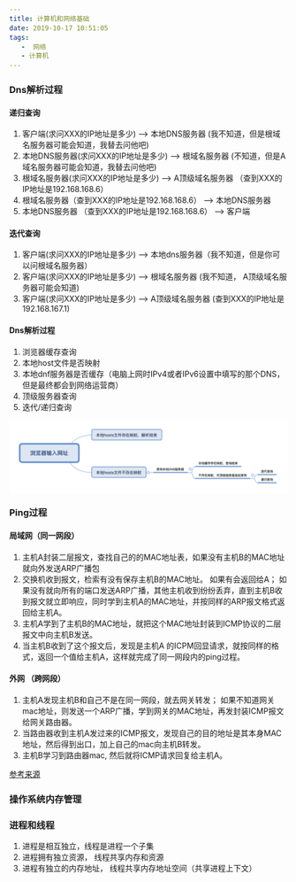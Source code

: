 ```yaml
---
title: 计算机和网络基础
date: 2019-10-17 10:51:05
tags:
   -  网络
   - 计算机
---
```


### Dns解析过程
#### 递归查询
1. 客户端(求问XXX的IP地址是多少)  --> 本地DNS服务器 (我不知道，但是根域名服务器可能会知道，我替去问他吧)
2. 本地DNS服务器(求问XXX的IP地址是多少) --> 根域名服务器 (不知道，但是A域名服务器可能会知道，我替去问他吧)
3. 根域名服务器(求问XXX的IP地址是多少)  --> A顶级域名服务器 （查到XXX的IP地址是192.168.168.6）
4. 根域名服务器（查到XXX的IP地址是192.168.168.6） --> 本地DNS服务器
5. 本地DNS服务器 （查到XXX的IP地址是192.168.168.6） --> 客户端



#### 迭代查询
1. 客户端(求问XXX的IP地址是多少) --> 本地dns服务器（我不知道，但是你可以问根域名服务器）
2. 客户端(求问XXX的IP地址是多少) --> 根域名服务器 (我不知道， A顶级域名服务器可能会知道)
3. 客户端(求问XXX的IP地址是多少) --> A顶级域名服务器 (查到XXX的IP地址是192.168.167.1)

#### Dns解析过程
1. 浏览器缓存查询
2. 本地host文件是否映射
3. 本地dnf服务器是否缓存（电脑上网时IPv4或者IPv6设置中填写的那个DNS，但是最终都会到网络运营商）
4. 顶级服务器查询
5. 迭代/递归查询 


<img src="/img/dns.png" width = "700" height = "auto" alt="dns解析" align=center />

### Ping过程

#### 局域网（同一网段）
1. 主机A封装二层报文，查找自己的的MAC地址表，如果没有主机B的MAC地址就向外发送ARP广播包
2. 交换机收到报文，检索有没有保存主机B的MAC地址。 如果有会返回给A； 如果没有就向所有的端口发送ARP广播，其他主机收到纷纷丢弃，直到主机B收到报文就立即响应，同时学到主机A的MAC地址，并按同样的ARP报文格式返回给主机A。
3. 主机A学到了主机B的MAC地址，就把这个MAC地址封装到ICMP协议的二层报文中向主机B发送。
4. 当主机B收到了这个报文后，发现是主机A 的ICPM回显请求，就按同样的格式，返回一个值给主机A，这样就完成了同一网段内的ping过程。

#### 外网 （跨网段）
1. 主机A发现主机B和自己不是在同一网段，就去网关转发； 如果不知道网关mac地址，则发送一个ARP广播，学到网关的MAC地址，再发封装ICMP报文给网关路由器。
2. 当路由器收到主机A发过来的ICMP报文，发现自己的目的地址是其本身MAC地址，然后得到出口，加上自己的mac向主机B转发。
3. 主机B学习到路由器mac, 然后就将ICMP请求回复给主机A。


[参考来源](https://blog.csdn.net/guoweimelon/article/details/50859658)


### 操作系统内存管理



### 进程和线程
1. 进程是相互独立，线程是进程一个子集
2. 进程拥有独立资源， 线程共享内存和资源
3. 进程有独立的内存地址， 线程共享内存地址空间（共享进程上下文）